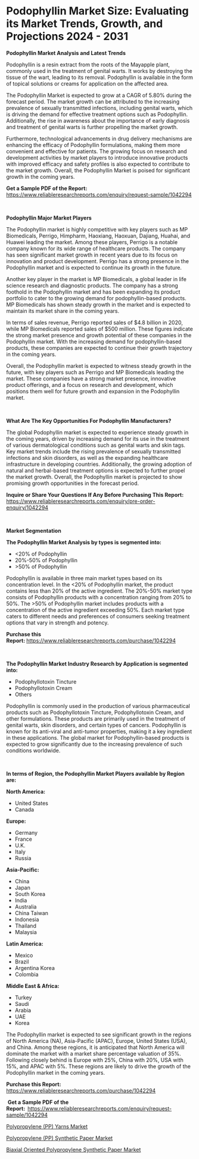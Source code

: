 <p><h1>Podophyllin Market Size: Evaluating its Market Trends, Growth, and Projections 2024 - 2031</h1></p><p><strong>Podophyllin Market Analysis and Latest Trends</strong></p>
<p><p>Podophyllin is a resin extract from the roots of the Mayapple plant, commonly used in the treatment of genital warts. It works by destroying the tissue of the wart, leading to its removal. Podophyllin is available in the form of topical solutions or creams for application on the affected area.</p><p>The Podophyllin Market is expected to grow at a CAGR of 5.80% during the forecast period. The market growth can be attributed to the increasing prevalence of sexually transmitted infections, including genital warts, which is driving the demand for effective treatment options such as Podophyllin. Additionally, the rise in awareness about the importance of early diagnosis and treatment of genital warts is further propelling the market growth.</p><p>Furthermore, technological advancements in drug delivery mechanisms are enhancing the efficacy of Podophyllin formulations, making them more convenient and effective for patients. The growing focus on research and development activities by market players to introduce innovative products with improved efficacy and safety profiles is also expected to contribute to the market growth. Overall, the Podophyllin Market is poised for significant growth in the coming years.</p></p>
<p><strong>Get a Sample PDF of the Report:&nbsp;</strong> <a href="https://www.reliableresearchreports.com/enquiry/request-sample/1042294">https://www.reliableresearchreports.com/enquiry/request-sample/1042294</a></p>
<p>&nbsp;</p>
<p><strong>Podophyllin Major Market Players</strong></p>
<p><p>The Podophyllin market is highly competitive with key players such as MP Biomedicals, Perrigo, Himpharm, Haoxiang, Haoxuan, Dajiang, Huahai, and Huawei leading the market. Among these players, Perrigo is a notable company known for its wide range of healthcare products. The company has seen significant market growth in recent years due to its focus on innovation and product development. Perrigo has a strong presence in the Podophyllin market and is expected to continue its growth in the future.</p><p>Another key player in the market is MP Biomedicals, a global leader in life science research and diagnostic products. The company has a strong foothold in the Podophyllin market and has been expanding its product portfolio to cater to the growing demand for podophyllin-based products. MP Biomedicals has shown steady growth in the market and is expected to maintain its market share in the coming years.</p><p>In terms of sales revenue, Perrigo reported sales of $4.8 billion in 2020, while MP Biomedicals reported sales of $500 million. These figures indicate the strong market presence and growth potential of these companies in the Podophyllin market. With the increasing demand for podophyllin-based products, these companies are expected to continue their growth trajectory in the coming years.</p><p>Overall, the Podophyllin market is expected to witness steady growth in the future, with key players such as Perrigo and MP Biomedicals leading the market. These companies have a strong market presence, innovative product offerings, and a focus on research and development, which positions them well for future growth and expansion in the Podophyllin market.</p></p>
<p>&nbsp;</p>
<p><strong>What Are The Key Opportunities For Podophyllin Manufacturers?</strong></p>
<p><p>The global Podophyllin market is expected to experience steady growth in the coming years, driven by increasing demand for its use in the treatment of various dermatological conditions such as genital warts and skin tags. Key market trends include the rising prevalence of sexually transmitted infections and skin disorders, as well as the expanding healthcare infrastructure in developing countries. Additionally, the growing adoption of natural and herbal-based treatment options is expected to further propel the market growth. Overall, the Podophyllin market is projected to show promising growth opportunities in the forecast period.</p></p>
<p><strong>Inquire or Share Your Questions If Any Before Purchasing This Report:</strong> <a href="https://www.reliableresearchreports.com/enquiry/pre-order-enquiry/1042294">https://www.reliableresearchreports.com/enquiry/pre-order-enquiry/1042294</a></p>
<p>&nbsp;</p>
<p><strong>Market Segmentation</strong></p>
<p><strong>The Podophyllin Market Analysis by types is segmented into:</strong></p>
<p><ul><li><20% of Podophyllin</li><li>20%-50% of Podophyllin</li><li>>50% of Podophyllin</li></ul></p>
<p><p>Podophyllin is available in three main market types based on its concentration level. In the <20% of Podophyllin market, the product contains less than 20% of the active ingredient. The 20%-50% market type consists of Podophyllin products with a concentration ranging from 20% to 50%. The >50% of Podophyllin market includes products with a concentration of the active ingredient exceeding 50%. Each market type caters to different needs and preferences of consumers seeking treatment options that vary in strength and potency.</p></p>
<p><strong>Purchase this Report:&nbsp;</strong><a href="https://www.reliableresearchreports.com/purchase/1042294">https://www.reliableresearchreports.com/purchase/1042294</a></p>
<p>&nbsp;</p>
<p><strong>The Podophyllin Market Industry Research by Application is segmented into:</strong></p>
<p><ul><li>Podophyllotoxin Tincture</li><li>Podophyllotoxin Cream</li><li>Others</li></ul></p>
<p><p>Podophyllin is commonly used in the production of various pharmaceutical products such as Podophyllotoxin Tincture, Podophyllotoxin Cream, and other formulations. These products are primarily used in the treatment of genital warts, skin disorders, and certain types of cancers. Podophyllin is known for its anti-viral and anti-tumor properties, making it a key ingredient in these applications. The global market for Podophyllin-based products is expected to grow significantly due to the increasing prevalence of such conditions worldwide.</p></p>
<p>&nbsp;</p>
<p><strong>In terms of Region, the Podophyllin Market Players available by Region are:</strong></p>
<p>
    <p> <strong> North America: </strong>
        <ul>
            <li>United States</li>
            <li>Canada</li>
        </ul>
        </p> 
    <p> <strong> Europe: </strong>
        <ul>
            <li>Germany</li>
            <li>France</li>
            <li>U.K.</li>
            <li>Italy</li>
            <li>Russia</li>
        </ul>
        </p> 
    <p> <strong> Asia-Pacific: </strong>
        <ul>
            <li>China</li>
            <li>Japan</li>
            <li>South Korea</li>
            <li>India</li>
            <li>Australia</li>
            <li>China Taiwan</li>
            <li>Indonesia</li>
            <li>Thailand</li>
            <li>Malaysia</li>
        </ul>
        </p> 
    <p> <strong> Latin America: </strong>
        <ul>
            <li>Mexico</li>
            <li>Brazil</li>
            <li>Argentina Korea</li>
            <li>Colombia</li>
        </ul>
        </p> 
    <p> <strong> Middle East & Africa: </strong>
        <ul>
            <li>Turkey</li>
            <li>Saudi</li>
            <li>Arabia</li>
            <li>UAE</li>
            <li>Korea</li>
        </ul>
    </p>
    </p>
<p><p>The Podophyllin market is expected to see significant growth in the regions of North America (NA), Asia-Pacific (APAC), Europe, United States (USA), and China. Among these regions, it is anticipated that North America will dominate the market with a market share percentage valuation of 35%. Following closely behind is Europe with 25%, China with 20%, USA with 15%, and APAC with 5%. These regions are likely to drive the growth of the Podophyllin market in the coming years.</p></p>
<p><strong>Purchase this Report: </strong><a href="https://www.reliableresearchreports.com/purchase/1042294">https://www.reliableresearchreports.com/purchase/1042294</a></p>
<p>&nbsp;<strong>Get a Sample PDF of the Report:&nbsp;&nbsp;</strong><a href="https://www.reliableresearchreports.com/enquiry/request-sample/1042294">https://www.reliableresearchreports.com/enquiry/request-sample/1042294</a></p>
<p><strong></strong></p>
<p><p><a href="https://view.publitas.com/reportprime-1/polypropylene-pp-yarns-market-size-and-examines-its-market-scope-with-a-primary-focus-on-growth-opportunities-and-forecasted-trends-spanning-from-2023-to-2030/">Polypropylene (PP) Yarns Market</a></p><p><a href="https://view.publitas.com/reportprime-1/polypropylene-pp-synthetic-paper-market-research-report-unlocks-analysis-on-the-market-financial-status-market-size-and-market-revenue-upto-2030/">Polypropylene (PP) Synthetic Paper Market</a></p><p><a href="https://view.publitas.com/reportprime-1/biaxial-oriented-polypropylene-synthetic-paper-market-size-growth-outlook-from-2023-to-2030-projecting-at-markets-trends-analysis-by-application-regional-outlook-and-revenue/">Biaxial Oriented Polypropylene Synthetic Paper Market</a></p></p>